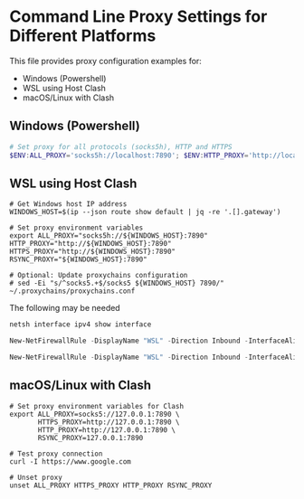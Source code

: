 # Command Line Proxy Settings for Different Platforms

This file provides proxy configuration examples for:
- Windows (Powershell)
- WSL using Host Clash
- macOS/Linux with Clash

## Windows (Powershell)

```powershell
# Set proxy for all protocols (socks5h), HTTP and HTTPS
$ENV:ALL_PROXY='socks5h://localhost:7890'; $ENV:HTTP_PROXY='http://localhost:7890'; $ENV:HTTPS_PROXY='http://localhost:7890'

```

## WSL using Host Clash

```shell
# Get Windows host IP address
WINDOWS_HOST=$(ip --json route show default | jq -re '.[].gateway')

# Set proxy environment variables
export ALL_PROXY="socks5h://${WINDOWS_HOST}:7890" HTTP_PROXY="http://${WINDOWS_HOST}:7890" HTTPS_PROXY="http://${WINDOWS_HOST}:7890" RSYNC_PROXY="${WINDOWS_HOST}:7890"

# Optional: Update proxychains configuration
# sed -Ei "s/^socks5.+$/socks5 ${WINDOWS_HOST} 7890/" ~/.proxychains/proxychains.conf

```

The following may be needed

```powershell
netsh interface ipv4 show interface

New-NetFirewallRule -DisplayName "WSL" -Direction Inbound -InterfaceAlias "vEthernet (WSL)" -Action Allow

New-NetFirewallRule -DisplayName "WSL" -Direction Inbound -InterfaceAlias "vEthernet (WSL (Hyper-V firewall))" -Action Allow

```

## macOS/Linux with Clash

```shell
# Set proxy environment variables for Clash
export ALL_PROXY=socks5://127.0.0.1:7890 \
       HTTPS_PROXY=http://127.0.0.1:7890 \
       HTTP_PROXY=http://127.0.0.1:7890 \
       RSYNC_PROXY=127.0.0.1:7890

# Test proxy connection
curl -I https://www.google.com

# Unset proxy
unset ALL_PROXY HTTPS_PROXY HTTP_PROXY RSYNC_PROXY

```
